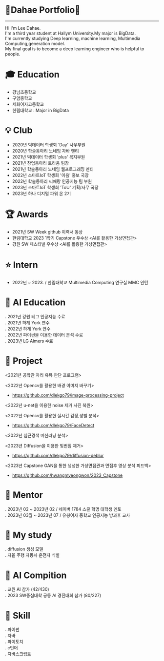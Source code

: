# 👋Dahae Portfolio👋
-------------------------------------------------------------------------------------------------------------
Hi I'm Lee Dahae.     
I'm a third year student at Hallym University.My major is BigData.     
I'm currently studying Deep learning, machine learning, Multimedia Computing,generation model.   
My final goal is to become a deep learning engineer who is helpful to people.

# 🎓 Education

 - 강남초등학교   
 - 구암중학교  
 - 세화여자고등학교  
 - 한림대학교 : Major in BigData

# 💡 Club 

- 2020년 빅데이터 학생회 'Day' 사무부원  
- 2020년 학술동아리 노네임 자바 멘티  
- 2021년 빅데이터 학생회 'plus' 복지부원   
- 2021년 창업동아리 트라움 팀장  
- 2021년 학술동아리 노네임 웹프로그래밍 멘티  
- 2022년 스마트IoT 학생회 '이음' 홍보 국장  
- 2022년 학술동아리 씨애랑 인공지능 팀 부원  
- 2023년 스마트IoT 학생회 'ToU' 기획/사무 국장
- 2023년 하나 디지털 파워 온 2기  

# 🏆 Awards  

-  2021년 SW Week github 이력서 동상  
-  한림대학교 2023 1학기 Capstone 우수상 <AI를 활용한 가상면접관>
-  강원 SW 페스티벌 우수상 <AI를 활용한 가상면접관>

  # ⭐ Intern
  - 2022년 ~ 2023. / 한림대학교 Multimedia Computing 연구실 MMC 인턴  
 
# 📗 AI Education   
. 2021년 강원 테그 인공지능 수료   
. 2021년 하계 York 연수    
. 2022년 하계 York 연수  
. 2022년 파이썬을 이용한 데이터 분석 수료  
. 2023년 LG Aimers 수료


# 📕 Project
<2021년 공학관 자리 유뮤 판단 프로그램>  
 
<2022년 Opencv를 활용한 배경 이미지 바꾸기>  
- https://github.com/dlekgo79/image-processing-project
     
<2022년 u-net을 이용한 noise 제거 사진 복원>  

<2022년 Opencv를 활용한 실시간 감정,성별 분석>  
 - https://github.com/dlekgo79/FaceDetect
  
<2022년 심근경색 머신러닝 분석>
 
<2023년 Diffusion을 이용한 빛번짐 제거>    
- https://github.com/dlekgo79/diffusion-deblur
 
<2023년 Capstone GAN을 통한 생성한 가상면접관과 면접후 영상 분석 피드백>   
- https://github.com/hwangmyeongwon/2023_Capstone

# 📓 Mentor    
. 2023년 02 ~ 2023년 02 / 네이버 1784 스쿨 혁명 대학생 멘토    
. 2023년 03월 ~ 2023년 07 / 유봉여자 중학교 인공지능 방과후 교사

# 📙 My study      
. diffusion 생성 모델  
. 자율 주행 자동차 운전자 식별  

# :blue_book: AI Compition
 . 교원 AI 참가 (42/430)  
 . 2023 SW중심대학 공동 AI 경진대회 참가 (80/227)

# 📒 Skill 
 .  파이썬  
 .  자바   
 .  파이토치    
 .  c언어   
 .  자바스크립트  
